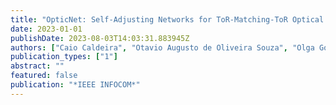 ```yaml
---
title: "OpticNet: Self-Adjusting Networks for ToR-Matching-ToR Optical Switching Architectures"
date: 2023-01-01
publishDate: 2023-08-03T14:03:31.883945Z
authors: ["Caio Caldeira", "Otavio Augusto de Oliveira Souza", "Olga Goussevskaia", "Stefan Schmid"]
publication_types: ["1"]
abstract: ""
featured: false
publication: "*IEEE INFOCOM*"
---
```


